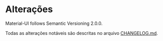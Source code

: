 # Alterações

<p class="description">Material-UI follows Semantic Versioning 2.0.0.</p>

Todas as alterações notáveis são descritas no arquivo [CHANGELOG.md](https://github.com/mui-org/material-ui/blob/master/CHANGELOG.md).
